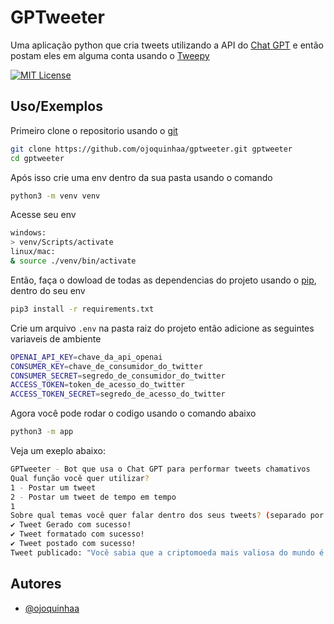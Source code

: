 # GPTweeter

Uma aplicação python que cria tweets utilizando a API do [Chat GPT](https://platform.openai.com/docs/guides/chat/introduction) e então postam eles em alguma conta usando o [Tweepy](https://www.tweepy.org/)

[![MIT License](https://img.shields.io/badge/License-MIT-green.svg)](https://choosealicense.com/licenses/mit/)

## Uso/Exemplos

Primeiro clone o repositorio usando o [git](https://git-scm.com/)

```bash
git clone https://github.com/ojoquinhaa/gptweeter.git gptweeter
cd gptweeter
```

Após isso crie uma env dentro da sua pasta usando o comando

```bash
python3 -m venv venv
```

Acesse seu env

```bash
windows:
> venv/Scripts/activate
linux/mac:
& source ./venv/bin/activate
```

Então, faça o dowload de todas as dependencias do projeto usando o [pip](https://pypi.org/project/pip/), dentro do seu env

```bash
pip3 install -r requirements.txt
```

Crie um arquivo `.env` na pasta raiz do projeto então adicione as seguintes variaveis de ambiente

```bash
OPENAI_API_KEY=chave_da_api_openai
CONSUMER_KEY=chave_de_consumidor_do_twitter
CONSUMER_SECRET=segredo_de_consumidor_do_twitter
ACCESS_TOKEN=token_de_acesso_do_twitter
ACCESS_TOKEN_SECRET=segredo_de_acesso_do_twitter
```

Agora você pode rodar o codigo usando o comando abaixo

```bash
python3 -m app
```

Veja um exeplo abaixo:

```bash
GPTweeter - Bot que usa o Chat GPT para performar tweets chamativos
Qual função você quer utilizar?
1 - Postar um tweet
2 - Postar um tweet de tempo em tempo
1
Sobre qual temas você quer falar dentro dos seus tweets? (separado por virgula) Cripto Moedas
✔ Tweet Gerado com sucesso!
✔ Tweet formatado com sucesso!
✔ Tweet postado com sucesso!
Tweet publicado: "Você sabia que a criptomoeda mais valiosa do mundo é o Bitcoin? 💰 Com um valor de mercado de mais de 1 trilhão de dólares, essa moeda digital está revolucionando o mundo financeiro! #Bitcoin #criptomoedas #investimentos"
```

## Autores

- [@ojoquinhaa](https://www.github.com/ojoquinhaa)
